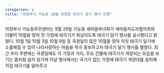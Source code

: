 ```yaml
---
categories: g
title: "의정부시 가능동 10월 국경일 태극기 달기 행사 진행"
---
```

의정부시 가능동주민센터는 9월 29일 가능동 새마을부녀회가 새마을지도자협의회와 더불어 10월을 맞아 전 가정에 태극기가 휘날리도록 태극기 달기 행사를 실시했다고 밝혔다. 10월 1일 10월 3일 10월 9일 등 국경일이 많은 10월을 맞아 자칫 태극기 달기에 소홀해질 수 있어 나라사랑하는 마음을 적극 홍보하고자 태극기 달기 행사를 펼쳤다. 최근 우리 주변에는 국경일에도 각 가정과 거리, 주요 건물에 태극기가 게양되는 모습을 보기는 좀처럼 쉽지 않기에 이날 행사에서는 국기가 없는 가정에 태극기 게양대를 설치해 직접 태극기를 달아주고